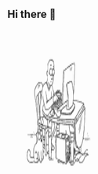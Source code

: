 ## Hi there 👋

<img src="https://github.com/AndreiPatriot/AndreiPatriot/blob/main/simonscat-cat.gif" height="317px"
        width="220px"/>
